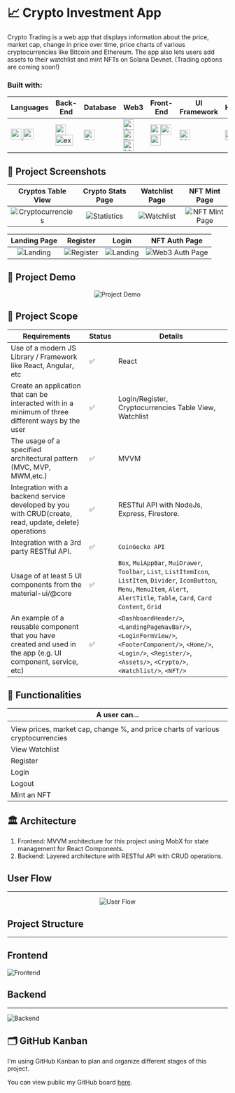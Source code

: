 # 📈 Crypto Investment App

Crypto Trading is a web app that displays information about the price, market cap, change in price over time, price charts of various cryptocurrencies like Bitcoin and Ethereum. The app also lets users add assets to their watchlist and mint NFTs on Solana Devnet. (Trading options are coming soon!)

<h3 align="left">Built with:</h3>

| Languages                                                                                                                                                                                                                                                                                                                                                                                                                                                                                       | Back-End                                                                                                                                                                                                                                                                                                                                                                            | Database                                                                                                                                                                                     | Web3                                                                                                                                                                                                                                                                                                                                                                                                                                                                                                                                                                                                                                                       | Front-End                                                                                                                                                                                                                                                                                                                                                                                                                                                                                                                                                                                            | UI Framework                                                                                                                                                                                                 | Hosting                                                                                                                                                                                                                                                                                                                                                                                 |
| ----------------------------------------------------------------------------------------------------------------------------------------------------------------------------------------------------------------------------------------------------------------------------------------------------------------------------------------------------------------------------------------------------------------------------------------------------------------------------------------------- | ----------------------------------------------------------------------------------------------------------------------------------------------------------------------------------------------------------------------------------------------------------------------------------------------------------------------------------------------------------------------------------- | -------------------------------------------------------------------------------------------------------------------------------------------------------------------------------------------- | ---------------------------------------------------------------------------------------------------------------------------------------------------------------------------------------------------------------------------------------------------------------------------------------------------------------------------------------------------------------------------------------------------------------------------------------------------------------------------------------------------------------------------------------------------------------------------------------------------------------------------------------------------------- | ---------------------------------------------------------------------------------------------------------------------------------------------------------------------------------------------------------------------------------------------------------------------------------------------------------------------------------------------------------------------------------------------------------------------------------------------------------------------------------------------------------------------------------------------------------------------------------------------------- | ------------------------------------------------------------------------------------------------------------------------------------------------------------------------------------------------------------ | --------------------------------------------------------------------------------------------------------------------------------------------------------------------------------------------------------------------------------------------------------------------------------------------------------------------------------------------------------------------------------------- |
| <a href="https://www.typescriptlang.org/" target="_blank" rel="noreferrer"><img src="https://raw.githubusercontent.com/devicons/devicon/master/icons/typescript/typescript-plain.svg" alt="typescript" width="24" height="24"/></a><a href="https://developer.mozilla.org/en-US/docs/Web/JavaScript" target="_blank" rel="noreferrer"> <img src="https://raw.githubusercontent.com/devicons/devicon/master/icons/javascript/javascript-plain.svg" alt="typescript" width="24" height="24"/></a> | <a href="https://nodejs.org" target="_blank" rel="noreferrer"><img src="https://upload.wikimedia.org/wikipedia/commons/d/d9/Node.js_logo.svg" alt="nodejs" width="24" height="24"/></a><a href="https://expressjs.com/" target="_blank" rel="noreferrer"> <img src="https://upload.wikimedia.org/wikipedia/commons/6/64/Expressjs.png" alt="expressjs" width="40" height="24"/></a> | <a href="https://firebase.google.com/" target="_blank" rel="noreferrer"> <img src="https://www.vectorlogo.zone/logos/firebase/firebase-icon.svg" alt="firebase" width="24" height="24"/></a> | <a href="https://solana.com/" target="_blank" rel="noreferrer"> <img src="https://raw.githubusercontent.com/tapabratadey/Just-Gifs/main/public/solana.svg" alt="Solana" width="24" height="24"/></a><a href="https://phantom.app/" target="_blank" rel="noreferrer"> <img src="https://raw.githubusercontent.com/tapabratadey/Just-Gifs/main/public/phantom.svg" alt="Phantom" width="24" height="24"/></a><a href="https://www.metaplex.com/" target="_blank" rel="noreferrer"> <img src="https://assets.website-files.com/6182ee30b608385a15466a3f/61830a3b2fae13390f52a5e0_Metaplex%20Logo%20Mark_blue.svg" alt="Metaplex" width="24" height="24"/></a> | <a href="https://reactjs.org/" target="_blank" rel="noreferrer"><img src="https://raw.githubusercontent.com/devicons/devicon/master/icons/react/react-original-wordmark.svg" alt="react" width="24" height="24"/></a><a href="https://redux-toolkit.js.org/" target="_blank" rel="noreferrer"><img src="https://cdn.jsdelivr.net/gh/devicons/devicon/icons/redux/redux-original.svg" alt="redux-toolkit" width="24" height="24"/></a><a href="https://mobx.js.org/README.html" target="_blank" rel="noreferrer"> <img src="https://mobx.js.org/img/mobx.png" alt="mobx" width="24" height="24"/></a> | <a href="https://mui.com/" target="_blank" rel="noreferrer"> <img src="https://cdn.jsdelivr.net/gh/devicons/devicon/icons/materialui/materialui-original.svg" alt="Materiul UI" width="24" height="24"/></a> | <a href="https://www.netlify.com/" target="_blank" rel="noreferrer"> <img src="https://cdn.worldvectorlogo.com/logos/netlify.svg" alt="Netlify" width="24" height="24"/></a><a href="https://www.heroku.com/" target="_blank" rel="noreferrer"><img src="https://cdn.jsdelivr.net/gh/devicons/devicon/icons/heroku/heroku-plain-wordmark.svg" alt="Heroku" width="24" height="24"/></a> |

## 🤳 Project Screenshots

|                 Cryptos Table View                 |                 Crypto Stats Page                 |               Watchlist Page                |                   NFT Mint Page                   |
| :------------------------------------------------: | :-----------------------------------------------: | :-----------------------------------------: | :-----------------------------------------------: |
| ![Cryptocurrencies](./readme_assets/TableView.png) | ![Statistics](./readme_assets/StatisticsPage.png) | ![Watchlist](./readme_assets/Watchlist.png) | ![NFT Mint Page](./readme_assets/NFTDropPage.png) |

|                Landing Page                 |                 Register                  |                 Login                 |                   NFT Auth Page                    |
| :-----------------------------------------: | :---------------------------------------: | :-----------------------------------: | :------------------------------------------------: |
| ![Landing](./readme_assets/LandingPage.png) | ![Register](./readme_assets/Register.png) | ![Landing](./readme_assets/Login.png) | ![Web3 Auth Page](./readme_assets/NFTAuthPage.png) |

## 🚶 Project Demo

<p align="center" width="100%">
	<img src="./readme_assets/demo.gif" alt="Project Demo"/>
</p>

## 🎯 Project Scope

| Requirements                                                                                                   | Status | Details                                                                                                                                                                                     |
| -------------------------------------------------------------------------------------------------------------- | ------ | ------------------------------------------------------------------------------------------------------------------------------------------------------------------------------------------- |
| Use of a modern JS Library / Framework like React, Angular, etc                                                | ✅     | React                                                                                                                                                                                       |
| Create an application that can be interacted with in a minimum of three different ways by the user             | ✅     | Login/Register, Cryptocurrencies Table View, Watchlist                                                                                                                                      |
| The usage of a specified architectural pattern (MVC, MVP, MWM,etc.)                                            | ✅     | MVVM                                                                                                                                                                                        |
| Integration with a backend service developed by you with CRUD(create, read, update, delete) operations         | ✅     | RESTful API with NodeJs, Express, Firestore.                                                                                                                                                |
| Integration with a 3rd party RESTful API.                                                                      | ✅     | `CoinGecko API`                                                                                                                                                                             |
| Usage of at least 5 UI components from the material-ui/@core                                                   | ✅     | `Box`, `MuiAppBar`, `MuiDrawer`, `Toolbar`, `List`, `ListItemIcon`, `ListItem`, `Divider`, `IconButton`, `Menu`, `MenuItem`, `Alert`, `AlertTitle`, `Table`, `Card`, `Card Content`, `Grid` |
| An example of a reusable component that you have created and used in the app (e.g. Ul component, service, etc) | ✅     | `<DashboardHeader/>`, `<LandingPageNavBar/>`, `<LoginFormView/>`, `<FooterComponent/>`, `<Home/>`, `<Login/>`, `<Register/>`, `<Assets/>`, `<Crypto/>`, `<Watchlist/>`, `<NFT/>`            |

## 🔬 Functionalities

| A user can...                                                                   |
| ------------------------------------------------------------------------------- |
|                                                                                 |
| View prices, market cap, change %, and price charts of various cryptocurrencies |
| View Watchlist                                                                  |
| Register                                                                        |
| Login                                                                           |
| Logout                                                                          |
| Mint an NFT                                                                     |

## 🏛 Architecture

1. Frontend: MVVM architecture for this project using MobX for state management for React Components.
2. Backend: Layered architecture with RESTful API with CRUD operations.

## User Flow

---

<p align="center" width="100%">
	<img src="./readme_assets/UserFlow.png" alt="User Flow"/>
</p>

## Project Structure

---

## Frontend

![Frontend](./readme_assets/Frontend.png)
</br>

## Backend

---

![Backend](./readme_assets/Backend.png)

## 🗂 GitHub Kanban

I'm using GitHub Kanban to plan and organize different stages of this project.

You can view public my GitHub board [here](https://github.com/tapabratadey/crypto-trading/projects/1).
